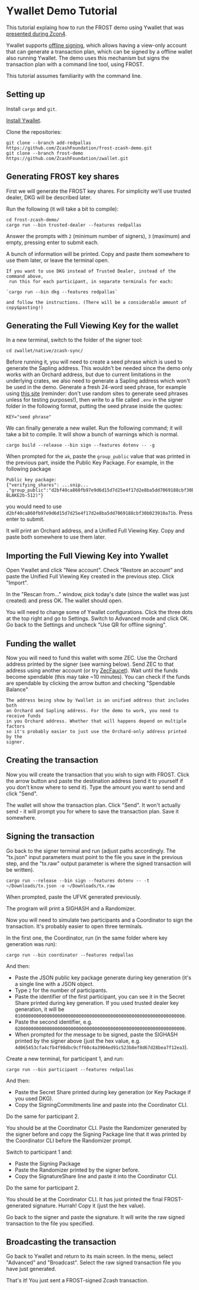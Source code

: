 # Ywallet Demo Tutorial

This tutorial explaing how to run the FROST demo using Ywallet that was
[presented during Zcon4](https://www.youtube.com/watch?v=xvzESdDtczo).

Ywallet supports [offline
signing](https://ywallet.app/advanced/offline_signature/), which allows having a
view-only account that can generate a transaction plan, which can be signed by
a offline wallet also running Ywallet. The demo uses this mechanism but signs
the transaction plan with a command line tool, using FROST.

This tutorial assumes familiarity with the command line.

## Setting up

Install `cargo` and `git`.

[Install Ywallet](https://ywallet.app/installation/).

Clone the repositories:

```
git clone --branch add-redpallas https://github.com/ZcashFoundation/frost-zcash-demo.git
git clone --branch frost-demo https://github.com/ZcashFoundation/zwallet.git
```

## Generating FROST key shares

First we will generate the FROST key shares. For simplicity we'll use trusted
dealer, DKG will be described later.

Run the following (it will take a bit to compile):

```
cd frost-zcash-demo/
cargo run --bin trusted-dealer --features redpallas
```

Answer the prompts with `2` (minimum number of signers), `3`
(maximum) and empty, pressing enter to submit each.

A bunch of information will be printed. Copy and paste them somewhere to use
them later, or leave the terminal open.

```admonish info
If you want to use DKG instead of Trusted Dealer, instead of the command above,
 run this for each participant, in separate terminals for each:

`cargo run --bin dkg --features redpallas`

and follow the instructions. (There will be a considerable amount of
copy&pasting!)
```

## Generating the Full Viewing Key for the wallet

In a new terminal, switch to the folder of the signer tool:


```
cd zwallet/native/zcash-sync/
```

Before running it, you will need to create a seed phrase which is used to
generate the Sapling address. This wouldn't be needed since the demo only works
with an Orchard address, but due to current limitations in the underlying
crates, we also need to generate a Sapling address which won't be used in the
demo. Generate a fresh 24-word seed phrase, for example using [this
site](https://iancoleman.io/bip39/) (reminder: don't use random sites to
generate seed phrases unless for testing purposes!), then write to a file called
`.env` in the signer folder in the following format, putting the seed phrase
inside the quotes:

 ```
 KEY="seed phrase"
 ```

We can finally generate a new wallet. Run the following command; it will
take a bit to compile. It will show a bunch of warnings which is normal.

```
cargo build --release --bin sign --features dotenv -- -g
```

When prompted for the `ak`, paste the `group_public` value that was printed in
the previous part, inside the Public Key Package. For example, in the following
package

```
Public key package:
{"verifying_shares": ...snip... ,"group_public":"d2bf40ca860fb97e9d6d15d7d25e4f17d2e8ba5dd7069188cbf30b023910a71b","ciphersuite":"FROST(Pallas, BLAKE2b-512)"}
```

you would need to use
`d2bf40ca860fb97e9d6d15d7d25e4f17d2e8ba5dd7069188cbf30b023910a71b`. Press
enter to submit.

It will print an Orchard address, and a Unified Full Viewing Key. Copy and
paste both somewhere to use them later.

## Importing the Full Viewing Key into Ywallet

Open Ywallet and click "New account". Check "Restore an account" and
paste the Unified Full Viewing Key created in the previous step. Click
"Import".

In the "Rescan from..." window, pick today's date (since the wallet was just
created) and press OK. The wallet should open.

You will need to change some of Ywallet configurations. Click the three dots
at the top right and go to Settings. Switch to Advanced mode and click
OK. Go back to the Settings and uncheck "Use QR for offline signing".

## Funding the wallet

Now you will need to fund this wallet with some ZEC. Use the Orchard address
printed by the signer (see warning below). Send ZEC to that address using
another account (or try [ZecFaucet](https://zecfaucet.com/)). Wait until the
funds become spendable (this may take ~10 minutes). You can check if the funds
are spendable by clicking the arrow button and checking "Spendable Balance"

```admonish warning
The address being show by Ywallet is an unified address that includes both
an Orchard and Sapling address. For the demo to work, you need to receive funds
in you Orchard address. Whether that will happens depend on multiple factors
so it's probably easier to just use the Orchard-only address printed by the
signer.
```

## Creating the transaction

Now you will create the transaction that you wish to sign with FROST. Click
the arrow button and paste the destination address (send it to yourself if
you don't know where to send it). Type the amount you want to send and
click "Send".

The wallet will show the transaction plan. Click "Send". It won't actually
send - it will prompt you for where to save the transaction plan. Save it
somewhere.

## Signing the transaction

Go back to the signer terminal and run (adjust paths accordingly. The "tx.json"
input parameters must point to the file you save in the previous step, and the
"tx.raw" output parameter is where the signed transaction will be written).

```
cargo run --release --bin sign --features dotenv -- -t ~/Downloads/tx.json -o ~/Downloads/tx.raw
```

When prompted, paste the UFVK generated previously.

The program will print a SIGHASH and a Randomizer.

Now you will need to simulate two participants and a Coordinator to sign the
transaction. It's probably easier to open three terminals.

In the first one, the Coordinator, run (in the same folder where key
generation was run):

```
cargo run --bin coordinator --features redpallas
```

And then:

- Paste the JSON public key package generate during key generation (it's a single
  line with a JSON object.
- Type `2` for the number of participants.
- Paste the identifier of the first participant, you can see it in the Secret
  Share printed during key generation. If you used trusted dealer key
  generation, it will be
  `0100000000000000000000000000000000000000000000000000000000000000`.
- Paste the second identifier, e.g.
  `0200000000000000000000000000000000000000000000000000000000000000`.
- When prompted for the message to be signed, paste the SIGHASH printed by the
  signer above (just the hex value, e.g.
  ``4d065453cfa4cfb4f98dbc9cff60c4a3904ed91c523b8ef8d67d28bea7f12ea3``).

Create a new terminal, for participant 1, and run:

```
cargo run --bin participant --features redpallas
```

And then:

- Paste the Secret Share printed during key generation (or Key Package if you
  used DKG).
- Copy the SigningCommitments line and paste into the Coordinator CLI.

Do the same for participant 2.

You should be at the Coordinator CLI. Paste the Randomizer generated by the
signer before and copy the Signing Package line that it was printed by the
Coordinator CLI before the Randomizer prompt.

Switch to participant 1 and:

- Paste the Signing Package
- Paste the Randomizer printed by the signer before.
- Copy the SignatureShare line and paste it into the Coordinator CLI.

Do the same for participant 2.

You should be at the Coordinator CLI. It has just printed the final
FROST-generated signature. Hurrah! Copy it (just the hex value).

Go back to the signer and paste the signature. It will write the raw signed
transaction to the file you specified.

## Broadcasting the transaction

Go back to Ywallet and return to its main screen. In the menu, select "Advanced"
and "Broadcast". Select the raw signed transaction file you have just generated.

That's it! You just sent a FROST-signed Zcash transaction.
